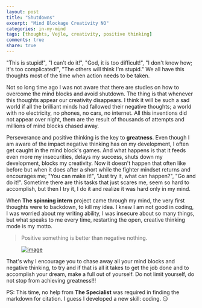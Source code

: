 ```yaml
---
layout: post
title: "Shutdowns"
excerpt: "Mind Blockage Creativity NO"
categories: in-my-mind
tags: [thoughts, Vejle, creativity, positive thinking]
comments: true
share: true
---
```


"This is stupid!", "I can't do it!", "God, it is too difficult!", "I don't know how; it's too complicated!", "The others will think I'm stupid." We all have this thoughts most of the time when action needs to be taken.

Not so long time ago I was not aware that there are studies on how to overcome the mind blocks and avoid shutdown. The thing is that whenever this thoughts appear our creativity disappears. I think it will be such a sad world if all the brilliant minds had fallowed their negative thoughts; a world with no electricity, no phones, no cars, no internet. All this inventions did not appear over night, them are the result of thousands of attempts and millions of mind blocks chased away.

Perseverance and positive thinking is the key to __greatness__. Even though I am aware of the impact negative thinking has on my development, I often get caught in the mind block's games. And what happens is that it feeds even more my insecurities, delays my success, shuts down my development, blocks my creativity. Now it doesn't happen that often like before but when it does after a short while the fighter mindset returns and encourages me; "You can make it!", "Just try it, what can happen?", "Go and do it!". Sometime there are this tasks that just scares me, seem so hard to accomplish, but then I try it, I do it and realize it was hard only in my mind.

When __The spinning intern__ project came through my mind, the very first thoughts were to backdown, to kill my idea. I knew I am not good in coding, I was worried about my writing ability, I was insecure about so many things, but what speaks to me every time, restarting the open, creative thinking mode is my motto.

>Positive something is better than negative nothing.

<figure>
	<a href="{{site.url}}/images/in-my-mind/05-09-2015/IMG_1367.JPG"><img src="{{site.url}}/images/in-my-mind/05-09-2015/IMG_1367.JPG" alt="image"></a>
</figure>

That's why I encourage you to chase away all your mind blocks and negative thinking, to try and if that is all it takes to get the job done and to accomplish your dream, make a full out of yourself. Do not limit yourself, do not stop from achieving greatness!!!

PS: This time, no help from __The Specialist__ was required in finding the markdown for citation. I guess I developed a new skill: coding. :smirk:
